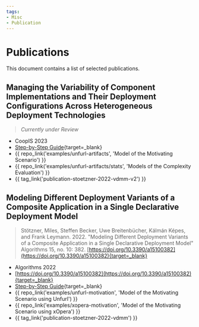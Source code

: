 ```yaml
---
tags:
- Misc
- Publication
---
```


# Publications

This document contains a list of selected publications.

[//]: # (Using MDPI and ACS Style)


## Managing the Variability of Component Implementations and Their Deployment Configurations Across Heterogeneous Deployment Technologies

> _Currently under Review_

- CoopIS 2023
- [Step-by-Step Guide](variability4tosca/guides/artifacts/index.md){target=_blank}
- {{ repo_link('examples/unfurl-artifacts', 'Model of the Motivating Scenario') }}
- {{ repo_link('examples/unfurl-artifacts/stats', 'Models of the Complexity Evaluation') }}
- {{ tag_link('publication-stoetzner-2022-vdmm-v2') }}

## Modeling Different Deployment Variants of a Composite Application in a Single Declarative Deployment Model

> Stötzner, Miles, Steffen Becker, Uwe Breitenbücher, Kálmán Képes, and Frank Leymann. 2022. "Modeling Different Deployment Variants of a Composite Application in a Single Declarative Deployment Model" Algorithms 15, no. 10: 382. [https://doi.org/10.3390/a15100382](https://doi.org/10.3390/a15100382){target=_blank}

- Algorithms 2022
- [https://doi.org/10.3390/a15100382](https://doi.org/10.3390/a15100382){target=_blank}
- [Step-by-Step Guide](variability4tosca/motivation/index.md){target=_blank}
- {{ repo_link('examples/unfurl-motivation', 'Model of the Motivating Scenario using Unfurl') }}
- {{ repo_link('examples/xopera-motivation', 'Model of the Motivating Scenario using xOpera') }}
- {{ tag_link('publication-stoetzner-2022-vdmm') }}

